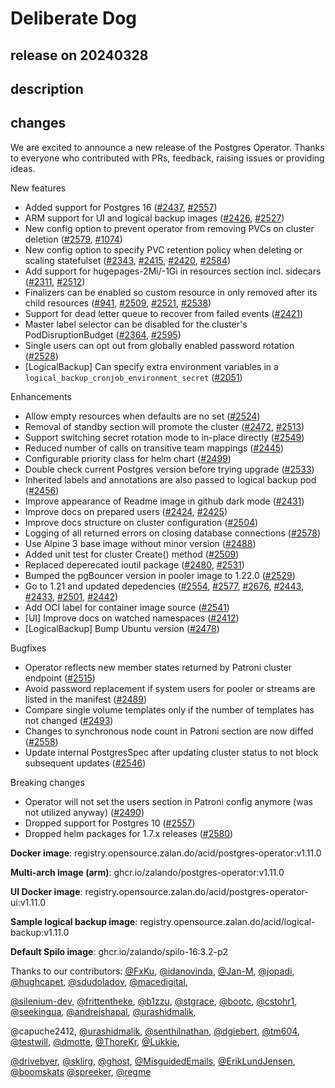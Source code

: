 # Deliberate Dog

## release on 20240328

## description

## changes

We are excited to announce a new release of the Postgres Operator. Thanks to everyone who contributed with PRs, feedback, raising issues or providing ideas.

New features

* Added support for Postgres 16 (<a class="issue-link js-issue-link" data-error-text="Failed to load title" data-id="1931991718" data-permission-text="Title is private" data-url="https://github.com/zalando/postgres-operator/issues/2437" data-hovercard-type="pull_request" data-hovercard-url="/zalando/postgres-operator/pull/2437/hovercard" href="https://github.com/zalando/postgres-operator/pull/2437">#2437</a>, <a class="issue-link js-issue-link" data-error-text="Failed to load title" data-id="2160962077" data-permission-text="Title is private" data-url="https://github.com/zalando/postgres-operator/issues/2557" data-hovercard-type="pull_request" data-hovercard-url="/zalando/postgres-operator/pull/2557/hovercard" href="https://github.com/zalando/postgres-operator/pull/2557">#2557</a>)
* ARM support for UI and logical backup images (<a class="issue-link js-issue-link" data-error-text="Failed to load title" data-id="1904133395" data-permission-text="Title is private" data-url="https://github.com/zalando/postgres-operator/issues/2426" data-hovercard-type="pull_request" data-hovercard-url="/zalando/postgres-operator/pull/2426/hovercard" href="https://github.com/zalando/postgres-operator/pull/2426">#2426</a>, <a class="issue-link js-issue-link" data-error-text="Failed to load title" data-id="2110359249" data-permission-text="Title is private" data-url="https://github.com/zalando/postgres-operator/issues/2527" data-hovercard-type="pull_request" data-hovercard-url="/zalando/postgres-operator/pull/2527/hovercard" href="https://github.com/zalando/postgres-operator/pull/2527">#2527</a>)
* New config option to prevent operator from removing PVCs on cluster deletion (<a class="issue-link js-issue-link" data-error-text="Failed to load title" data-id="2186020020" data-permission-text="Title is private" data-url="https://github.com/zalando/postgres-operator/issues/2579" data-hovercard-type="pull_request" data-hovercard-url="/zalando/postgres-operator/pull/2579/hovercard" href="https://github.com/zalando/postgres-operator/pull/2579">#2579</a>, <a class="issue-link js-issue-link" data-error-text="Failed to load title" data-id="665024730" data-permission-text="Title is private" data-url="https://github.com/zalando/postgres-operator/issues/1074" data-hovercard-type="pull_request" data-hovercard-url="/zalando/postgres-operator/pull/1074/hovercard" href="https://github.com/zalando/postgres-operator/pull/1074">#1074</a>)
* New config option to specify PVC retention policy when deleting or scaling statefulset (<a class="issue-link js-issue-link" data-error-text="Failed to load title" data-id="1737755394" data-permission-text="Title is private" data-url="https://github.com/zalando/postgres-operator/issues/2343" data-hovercard-type="pull_request" data-hovercard-url="/zalando/postgres-operator/pull/2343/hovercard" href="https://github.com/zalando/postgres-operator/pull/2343">#2343</a>, <a class="issue-link js-issue-link" data-error-text="Failed to load title" data-id="1892123757" data-permission-text="Title is private" data-url="https://github.com/zalando/postgres-operator/issues/2415" data-hovercard-type="pull_request" data-hovercard-url="/zalando/postgres-operator/pull/2415/hovercard" href="https://github.com/zalando/postgres-operator/pull/2415">#2415</a>, <a class="issue-link js-issue-link" data-error-text="Failed to load title" data-id="1898309842" data-permission-text="Title is private" data-url="https://github.com/zalando/postgres-operator/issues/2420" data-hovercard-type="pull_request" data-hovercard-url="/zalando/postgres-operator/pull/2420/hovercard" href="https://github.com/zalando/postgres-operator/pull/2420">#2420</a>, <a class="issue-link js-issue-link" data-error-text="Failed to load title" data-id="2189611572" data-permission-text="Title is private" data-url="https://github.com/zalando/postgres-operator/issues/2584" data-hovercard-type="pull_request" data-hovercard-url="/zalando/postgres-operator/pull/2584/hovercard" href="https://github.com/zalando/postgres-operator/pull/2584">#2584</a>)
* Add support for hugepages-2Mi/-1Gi in resources section incl. sidecars (<a class="issue-link js-issue-link" data-error-text="Failed to load title" data-id="1695835662" data-permission-text="Title is private" data-url="https://github.com/zalando/postgres-operator/issues/2311" data-hovercard-type="pull_request" data-hovercard-url="/zalando/postgres-operator/pull/2311/hovercard" href="https://github.com/zalando/postgres-operator/pull/2311">#2311</a>, <a class="issue-link js-issue-link" data-error-text="Failed to load title" data-id="2077212597" data-permission-text="Title is private" data-url="https://github.com/zalando/postgres-operator/issues/2512" data-hovercard-type="pull_request" data-hovercard-url="/zalando/postgres-operator/pull/2512/hovercard" href="https://github.com/zalando/postgres-operator/pull/2512">#2512</a>)
* Finalizers can be enabled so custom resource in only removed after its child resources (<a class="issue-link js-issue-link" data-error-text="Failed to load title" data-id="608081273" data-permission-text="Title is private" data-url="https://github.com/zalando/postgres-operator/issues/941" data-hovercard-type="pull_request" data-hovercard-url="/zalando/postgres-operator/pull/941/hovercard" href="https://github.com/zalando/postgres-operator/pull/941">#941</a>, <a class="issue-link js-issue-link" data-error-text="Failed to load title" data-id="2072833043" data-permission-text="Title is private" data-url="https://github.com/zalando/postgres-operator/issues/2509" data-hovercard-type="pull_request" data-hovercard-url="/zalando/postgres-operator/pull/2509/hovercard" href="https://github.com/zalando/postgres-operator/pull/2509">#2509</a>, <a class="issue-link js-issue-link" data-error-text="Failed to load title" data-id="2098632199" data-permission-text="Title is private" data-url="https://github.com/zalando/postgres-operator/issues/2521" data-hovercard-type="pull_request" data-hovercard-url="/zalando/postgres-operator/pull/2521/hovercard" href="https://github.com/zalando/postgres-operator/pull/2521">#2521</a>, <a class="issue-link js-issue-link" data-error-text="Failed to load title" data-id="2136575872" data-permission-text="Title is private" data-url="https://github.com/zalando/postgres-operator/issues/2538" data-hovercard-type="pull_request" data-hovercard-url="/zalando/postgres-operator/pull/2538/hovercard" href="https://github.com/zalando/postgres-operator/pull/2538">#2538</a>)
* Support for dead letter queue to recover from failed events (<a class="issue-link js-issue-link" data-error-text="Failed to load title" data-id="1898465356" data-permission-text="Title is private" data-url="https://github.com/zalando/postgres-operator/issues/2421" data-hovercard-type="pull_request" data-hovercard-url="/zalando/postgres-operator/pull/2421/hovercard" href="https://github.com/zalando/postgres-operator/pull/2421">#2421</a>)
* Master label selector can be disabled for the cluster's PodDisruptionBudget (<a class="issue-link js-issue-link" data-error-text="Failed to load title" data-id="1774487465" data-permission-text="Title is private" data-url="https://github.com/zalando/postgres-operator/issues/2364" data-hovercard-type="pull_request" data-hovercard-url="/zalando/postgres-operator/pull/2364/hovercard" href="https://github.com/zalando/postgres-operator/pull/2364">#2364</a>, <a class="issue-link js-issue-link" data-error-text="Failed to load title" data-id="2211074931" data-permission-text="Title is private" data-url="https://github.com/zalando/postgres-operator/issues/2595" data-hovercard-type="pull_request" data-hovercard-url="/zalando/postgres-operator/pull/2595/hovercard" href="https://github.com/zalando/postgres-operator/pull/2595">#2595</a>)
* Single users can opt out from globally enabled password rotation (<a class="issue-link js-issue-link" data-error-text="Failed to load title" data-id="2110392932" data-permission-text="Title is private" data-url="https://github.com/zalando/postgres-operator/issues/2528" data-hovercard-type="pull_request" data-hovercard-url="/zalando/postgres-operator/pull/2528/hovercard" href="https://github.com/zalando/postgres-operator/pull/2528">#2528</a>)
* [LogicalBackup] Can specify extra environment variables in a <code>logical_backup_cronjob_environment_secret</code> (<a class="issue-link js-issue-link" data-error-text="Failed to load title" data-id="1378148463" data-permission-text="Title is private" data-url="https://github.com/zalando/postgres-operator/issues/2051" data-hovercard-type="pull_request" data-hovercard-url="/zalando/postgres-operator/pull/2051/hovercard" href="https://github.com/zalando/postgres-operator/pull/2051">#2051</a>)

Enhancements

* Allow empty resources when defaults are no set (<a class="issue-link js-issue-link" data-error-text="Failed to load title" data-id="2105974015" data-permission-text="Title is private" data-url="https://github.com/zalando/postgres-operator/issues/2524" data-hovercard-type="pull_request" data-hovercard-url="/zalando/postgres-operator/pull/2524/hovercard" href="https://github.com/zalando/postgres-operator/pull/2524">#2524</a>)
* Removal of standby section will promote the cluster (<a class="issue-link js-issue-link" data-error-text="Failed to load title" data-id="1999901966" data-permission-text="Title is private" data-url="https://github.com/zalando/postgres-operator/issues/2472" data-hovercard-type="pull_request" data-hovercard-url="/zalando/postgres-operator/pull/2472/hovercard" href="https://github.com/zalando/postgres-operator/pull/2472">#2472</a>, <a class="issue-link js-issue-link" data-error-text="Failed to load title" data-id="2078430440" data-permission-text="Title is private" data-url="https://github.com/zalando/postgres-operator/issues/2513" data-hovercard-type="pull_request" data-hovercard-url="/zalando/postgres-operator/pull/2513/hovercard" href="https://github.com/zalando/postgres-operator/pull/2513">#2513</a>)
* Support switching secret rotation mode to in-place directly (<a class="issue-link js-issue-link" data-error-text="Failed to load title" data-id="2146485192" data-permission-text="Title is private" data-url="https://github.com/zalando/postgres-operator/issues/2549" data-hovercard-type="pull_request" data-hovercard-url="/zalando/postgres-operator/pull/2549/hovercard" href="https://github.com/zalando/postgres-operator/pull/2549">#2549</a>)
* Reduced number of calls on transitive team mappings (<a class="issue-link js-issue-link" data-error-text="Failed to load title" data-id="1940361507" data-permission-text="Title is private" data-url="https://github.com/zalando/postgres-operator/issues/2445" data-hovercard-type="pull_request" data-hovercard-url="/zalando/postgres-operator/pull/2445/hovercard" href="https://github.com/zalando/postgres-operator/pull/2445">#2445</a>)
* Configurable priority class for helm chart (<a class="issue-link js-issue-link" data-error-text="Failed to load title" data-id="2046664494" data-permission-text="Title is private" data-url="https://github.com/zalando/postgres-operator/issues/2499" data-hovercard-type="pull_request" data-hovercard-url="/zalando/postgres-operator/pull/2499/hovercard" href="https://github.com/zalando/postgres-operator/pull/2499">#2499</a>)
* Double check current Postgres version before trying upgrade (<a class="issue-link js-issue-link" data-error-text="Failed to load title" data-id="2122865639" data-permission-text="Title is private" data-url="https://github.com/zalando/postgres-operator/issues/2533" data-hovercard-type="pull_request" data-hovercard-url="/zalando/postgres-operator/pull/2533/hovercard" href="https://github.com/zalando/postgres-operator/pull/2533">#2533</a>)
* Inherited labels and annotations are also passed to logical backup pod (<a class="issue-link js-issue-link" data-error-text="Failed to load title" data-id="1955689675" data-permission-text="Title is private" data-url="https://github.com/zalando/postgres-operator/issues/2456" data-hovercard-type="pull_request" data-hovercard-url="/zalando/postgres-operator/pull/2456/hovercard" href="https://github.com/zalando/postgres-operator/pull/2456">#2456</a>)
* Improve appearance of Readme image in github dark mode (<a class="issue-link js-issue-link" data-error-text="Failed to load title" data-id="1909871491" data-permission-text="Title is private" data-url="https://github.com/zalando/postgres-operator/issues/2431" data-hovercard-type="pull_request" data-hovercard-url="/zalando/postgres-operator/pull/2431/hovercard" href="https://github.com/zalando/postgres-operator/pull/2431">#2431</a>)
* Improve docs on prepared users (<a class="issue-link js-issue-link" data-error-text="Failed to load title" data-id="1902826728" data-permission-text="Title is private" data-url="https://github.com/zalando/postgres-operator/issues/2424" data-hovercard-type="pull_request" data-hovercard-url="/zalando/postgres-operator/pull/2424/hovercard" href="https://github.com/zalando/postgres-operator/pull/2424">#2424</a>, <a class="issue-link js-issue-link" data-error-text="Failed to load title" data-id="1903250036" data-permission-text="Title is private" data-url="https://github.com/zalando/postgres-operator/issues/2425" data-hovercard-type="pull_request" data-hovercard-url="/zalando/postgres-operator/pull/2425/hovercard" href="https://github.com/zalando/postgres-operator/pull/2425">#2425</a>)
* Improve docs structure on cluster configuration (<a class="issue-link js-issue-link" data-error-text="Failed to load title" data-id="2061622875" data-permission-text="Title is private" data-url="https://github.com/zalando/postgres-operator/issues/2504" data-hovercard-type="pull_request" data-hovercard-url="/zalando/postgres-operator/pull/2504/hovercard" href="https://github.com/zalando/postgres-operator/pull/2504">#2504</a>)
* Logging of all returned errors on closing database connections (<a class="issue-link js-issue-link" data-error-text="Failed to load title" data-id="2185582214" data-permission-text="Title is private" data-url="https://github.com/zalando/postgres-operator/issues/2578" data-hovercard-type="pull_request" data-hovercard-url="/zalando/postgres-operator/pull/2578/hovercard" href="https://github.com/zalando/postgres-operator/pull/2578">#2578</a>)
* Use Alpine 3 base image without minor version (<a class="issue-link js-issue-link" data-error-text="Failed to load title" data-id="2016124967" data-permission-text="Title is private" data-url="https://github.com/zalando/postgres-operator/issues/2488" data-hovercard-type="pull_request" data-hovercard-url="/zalando/postgres-operator/pull/2488/hovercard" href="https://github.com/zalando/postgres-operator/pull/2488">#2488</a>)
* Added unit test for cluster Create() method (<a class="issue-link js-issue-link" data-error-text="Failed to load title" data-id="2072833043" data-permission-text="Title is private" data-url="https://github.com/zalando/postgres-operator/issues/2509" data-hovercard-type="pull_request" data-hovercard-url="/zalando/postgres-operator/pull/2509/hovercard" href="https://github.com/zalando/postgres-operator/pull/2509">#2509</a>)
* Replaced deperecated ioutil package (<a class="issue-link js-issue-link" data-error-text="Failed to load title" data-id="2007609774" data-permission-text="Title is private" data-url="https://github.com/zalando/postgres-operator/issues/2480" data-hovercard-type="pull_request" data-hovercard-url="/zalando/postgres-operator/pull/2480/hovercard" href="https://github.com/zalando/postgres-operator/pull/2480">#2480</a>, <a class="issue-link js-issue-link" data-error-text="Failed to load title" data-id="2118174741" data-permission-text="Title is private" data-url="https://github.com/zalando/postgres-operator/issues/2531" data-hovercard-type="pull_request" data-hovercard-url="/zalando/postgres-operator/pull/2531/hovercard" href="https://github.com/zalando/postgres-operator/pull/2531">#2531</a>)
* Bumped the pgBouncer version in pooler image to 1.22.0 (<a class="issue-link js-issue-link" data-error-text="Failed to load title" data-id="2114542072" data-permission-text="Title is private" data-url="https://github.com/zalando/postgres-operator/issues/2529" data-hovercard-type="pull_request" data-hovercard-url="/zalando/postgres-operator/pull/2529/hovercard" href="https://github.com/zalando/postgres-operator/pull/2529">#2529</a>)
* Go to 1.21 and updated depedencies (<a class="issue-link js-issue-link" data-error-text="Failed to load title" data-id="2150874506" data-permission-text="Title is private" data-url="https://github.com/zalando/postgres-operator/issues/2554" data-hovercard-type="pull_request" data-hovercard-url="/zalando/postgres-operator/pull/2554/hovercard" href="https://github.com/zalando/postgres-operator/pull/2554">#2554</a>, <a class="issue-link js-issue-link" data-error-text="Failed to load title" data-id="2185078111" data-permission-text="Title is private" data-url="https://github.com/zalando/postgres-operator/issues/2577" data-hovercard-type="pull_request" data-hovercard-url="/zalando/postgres-operator/pull/2577/hovercard" href="https://github.com/zalando/postgres-operator/pull/2577">#2577</a>, <a class="issue-link js-issue-link" data-error-text="Failed to load title" data-id="2378357756" data-permission-text="Title is private" data-url="https://github.com/zalando/postgres-operator/issues/2676" data-hovercard-type="issue" data-hovercard-url="/zalando/postgres-operator/issues/2676/hovercard" href="https://github.com/zalando/postgres-operator/issues/2676">#2676</a>, <a class="issue-link js-issue-link" data-error-text="Failed to load title" data-id="1938932936" data-permission-text="Title is private" data-url="https://github.com/zalando/postgres-operator/issues/2443" data-hovercard-type="pull_request" data-hovercard-url="/zalando/postgres-operator/pull/2443/hovercard" href="https://github.com/zalando/postgres-operator/pull/2443">#2443</a>, <a class="issue-link js-issue-link" data-error-text="Failed to load title" data-id="1912133111" data-permission-text="Title is private" data-url="https://github.com/zalando/postgres-operator/issues/2433" data-hovercard-type="pull_request" data-hovercard-url="/zalando/postgres-operator/pull/2433/hovercard" href="https://github.com/zalando/postgres-operator/pull/2433">#2433</a>, <a class="issue-link js-issue-link" data-error-text="Failed to load title" data-id="2047652275" data-permission-text="Title is private" data-url="https://github.com/zalando/postgres-operator/issues/2501" data-hovercard-type="pull_request" data-hovercard-url="/zalando/postgres-operator/pull/2501/hovercard" href="https://github.com/zalando/postgres-operator/pull/2501">#2501</a>, <a class="issue-link js-issue-link" data-error-text="Failed to load title" data-id="1938928116" data-permission-text="Title is private" data-url="https://github.com/zalando/postgres-operator/issues/2442" data-hovercard-type="pull_request" data-hovercard-url="/zalando/postgres-operator/pull/2442/hovercard" href="https://github.com/zalando/postgres-operator/pull/2442">#2442</a>)
* Add OCI label for container image source (<a class="issue-link js-issue-link" data-error-text="Failed to load title" data-id="2136797457" data-permission-text="Title is private" data-url="https://github.com/zalando/postgres-operator/issues/2541" data-hovercard-type="pull_request" data-hovercard-url="/zalando/postgres-operator/pull/2541/hovercard" href="https://github.com/zalando/postgres-operator/pull/2541">#2541</a>)
* [UI] Improve docs on watched namespaces (<a class="issue-link js-issue-link" data-error-text="Failed to load title" data-id="1889308459" data-permission-text="Title is private" data-url="https://github.com/zalando/postgres-operator/issues/2412" data-hovercard-type="pull_request" data-hovercard-url="/zalando/postgres-operator/pull/2412/hovercard" href="https://github.com/zalando/postgres-operator/pull/2412">#2412</a>)
* [LogicalBackup] Bump Ubuntu version (<a class="issue-link js-issue-link" data-error-text="Failed to load title" data-id="2004389001" data-permission-text="Title is private" data-url="https://github.com/zalando/postgres-operator/issues/2478" data-hovercard-type="pull_request" data-hovercard-url="/zalando/postgres-operator/pull/2478/hovercard" href="https://github.com/zalando/postgres-operator/pull/2478">#2478</a>)

Bugfixes

* Operator reflects new member states returned by Patroni cluster endpoint (<a class="issue-link js-issue-link" data-error-text="Failed to load title" data-id="2080670564" data-permission-text="Title is private" data-url="https://github.com/zalando/postgres-operator/issues/2515" data-hovercard-type="pull_request" data-hovercard-url="/zalando/postgres-operator/pull/2515/hovercard" href="https://github.com/zalando/postgres-operator/pull/2515">#2515</a>)
* Avoid password replacement if system users for pooler or streams are listed in the manifest (<a class="issue-link js-issue-link" data-error-text="Failed to load title" data-id="2016760667" data-permission-text="Title is private" data-url="https://github.com/zalando/postgres-operator/issues/2489" data-hovercard-type="pull_request" data-hovercard-url="/zalando/postgres-operator/pull/2489/hovercard" href="https://github.com/zalando/postgres-operator/pull/2489">#2489</a>)
* Compare single volume templates only if the number of templates has not changed (<a class="issue-link js-issue-link" data-error-text="Failed to load title" data-id="2025194866" data-permission-text="Title is private" data-url="https://github.com/zalando/postgres-operator/issues/2493" data-hovercard-type="pull_request" data-hovercard-url="/zalando/postgres-operator/pull/2493/hovercard" href="https://github.com/zalando/postgres-operator/pull/2493">#2493</a>)
* Changes to synchronous node count in Patroni section are now diffed (<a class="issue-link js-issue-link" data-error-text="Failed to load title" data-id="2161096599" data-permission-text="Title is private" data-url="https://github.com/zalando/postgres-operator/issues/2558" data-hovercard-type="pull_request" data-hovercard-url="/zalando/postgres-operator/pull/2558/hovercard" href="https://github.com/zalando/postgres-operator/pull/2558">#2558</a>)
* Update internal PostgresSpec after updating cluster status to not block subsequent updates (<a class="issue-link js-issue-link" data-error-text="Failed to load title" data-id="2142714633" data-permission-text="Title is private" data-url="https://github.com/zalando/postgres-operator/issues/2546" data-hovercard-type="pull_request" data-hovercard-url="/zalando/postgres-operator/pull/2546/hovercard" href="https://github.com/zalando/postgres-operator/pull/2546">#2546</a>)

Breaking changes

* Operator will not set the users section in Patroni config anymore (was not utilized anyway) (<a class="issue-link js-issue-link" data-error-text="Failed to load title" data-id="2018875182" data-permission-text="Title is private" data-url="https://github.com/zalando/postgres-operator/issues/2490" data-hovercard-type="pull_request" data-hovercard-url="/zalando/postgres-operator/pull/2490/hovercard" href="https://github.com/zalando/postgres-operator/pull/2490">#2490</a>)
* Dropped support for Postgres 10 (<a class="issue-link js-issue-link" data-error-text="Failed to load title" data-id="2160962077" data-permission-text="Title is private" data-url="https://github.com/zalando/postgres-operator/issues/2557" data-hovercard-type="pull_request" data-hovercard-url="/zalando/postgres-operator/pull/2557/hovercard" href="https://github.com/zalando/postgres-operator/pull/2557">#2557</a>)
* Dropped helm packages for 1.7.x releases (<a class="issue-link js-issue-link" data-error-text="Failed to load title" data-id="2186769849" data-permission-text="Title is private" data-url="https://github.com/zalando/postgres-operator/issues/2580" data-hovercard-type="pull_request" data-hovercard-url="/zalando/postgres-operator/pull/2580/hovercard" href="https://github.com/zalando/postgres-operator/pull/2580">#2580</a>)

<strong>Docker image</strong>: registry.opensource.zalan.do/acid/postgres-operator:v1.11.0

<strong>Multi-arch image (arm)</strong>: ghcr.io/zalando/postgres-operator:v1.11.0

<strong>UI Docker image</strong>: registry.opensource.zalan.do/acid/postgres-operator-ui:v1.11.0

<strong>Sample logical backup image</strong>: registry.opensource.zalan.do/acid/logical-backup:v1.11.0

<strong>Default Spilo image</strong>: ghcr.io/zalando/spilo-16:3.2-p2

Thanks to our contributors: <a class="user-mention notranslate" data-hovercard-type="user" data-hovercard-url="/users/FxKu/hovercard" data-octo-click="hovercard-link-click" data-octo-dimensions="link_type:self" href="https://github.com/FxKu">@FxKu</a>, <a class="user-mention notranslate" data-hovercard-type="user" data-hovercard-url="/users/idanovinda/hovercard" data-octo-click="hovercard-link-click" data-octo-dimensions="link_type:self" href="https://github.com/idanovinda">@idanovinda</a>, <a class="user-mention notranslate" data-hovercard-type="user" data-hovercard-url="/users/Jan-M/hovercard" data-octo-click="hovercard-link-click" data-octo-dimensions="link_type:self" href="https://github.com/Jan-M">@Jan-M</a>, <a class="user-mention notranslate" data-hovercard-type="user" data-hovercard-url="/users/jopadi/hovercard" data-octo-click="hovercard-link-click" data-octo-dimensions="link_type:self" href="https://github.com/jopadi">@jopadi</a>, <a class="user-mention notranslate" data-hovercard-type="user" data-hovercard-url="/users/hughcapet/hovercard" data-octo-click="hovercard-link-click" data-octo-dimensions="link_type:self" href="https://github.com/hughcapet">@hughcapet</a>, <a class="user-mention notranslate" data-hovercard-type="user" data-hovercard-url="/users/sdudoladov/hovercard" data-octo-click="hovercard-link-click" data-octo-dimensions="link_type:self" href="https://github.com/sdudoladov">@sdudoladov</a>, <a class="user-mention notranslate" data-hovercard-type="user" data-hovercard-url="/users/macedigital/hovercard" data-octo-click="hovercard-link-click" data-octo-dimensions="link_type:self" href="https://github.com/macedigital">@macedigital</a>,

<a class="user-mention notranslate" data-hovercard-type="user" data-hovercard-url="/users/silenium-dev/hovercard" data-octo-click="hovercard-link-click" data-octo-dimensions="link_type:self" href="https://github.com/silenium-dev">@silenium-dev</a>, <a class="user-mention notranslate" data-hovercard-type="user" data-hovercard-url="/users/frittentheke/hovercard" data-octo-click="hovercard-link-click" data-octo-dimensions="link_type:self" href="https://github.com/frittentheke">@frittentheke</a>, <a class="user-mention notranslate" data-hovercard-type="user" data-hovercard-url="/users/b1zzu/hovercard" data-octo-click="hovercard-link-click" data-octo-dimensions="link_type:self" href="https://github.com/b1zzu">@b1zzu</a>, <a class="user-mention notranslate" data-hovercard-type="user" data-hovercard-url="/users/stgrace/hovercard" data-octo-click="hovercard-link-click" data-octo-dimensions="link_type:self" href="https://github.com/stgrace">@stgrace</a>, <a class="user-mention notranslate" data-hovercard-type="user" data-hovercard-url="/users/bootc/hovercard" data-octo-click="hovercard-link-click" data-octo-dimensions="link_type:self" href="https://github.com/bootc">@bootc</a>, <a class="user-mention notranslate" data-hovercard-type="user" data-hovercard-url="/users/cstohr1/hovercard" data-octo-click="hovercard-link-click" data-octo-dimensions="link_type:self" href="https://github.com/cstohr1">@cstohr1</a>, <a class="user-mention notranslate" data-hovercard-type="user" data-hovercard-url="/users/seekingua/hovercard" data-octo-click="hovercard-link-click" data-octo-dimensions="link_type:self" href="https://github.com/seekingua">@seekingua</a>, <a class="user-mention notranslate" data-hovercard-type="user" data-hovercard-url="/users/andrejshapal/hovercard" data-octo-click="hovercard-link-click" data-octo-dimensions="link_type:self" href="https://github.com/andrejshapal">@andrejshapal</a>, <a class="user-mention notranslate" data-hovercard-type="user" data-hovercard-url="/users/urashidmalik/hovercard" data-octo-click="hovercard-link-click" data-octo-dimensions="link_type:self" href="https://github.com/urashidmalik">@urashidmalik</a>,

@capuche2412, <a class="user-mention notranslate" data-hovercard-type="user" data-hovercard-url="/users/urashidmalik/hovercard" data-octo-click="hovercard-link-click" data-octo-dimensions="link_type:self" href="https://github.com/urashidmalik">@urashidmalik</a>, <a class="user-mention notranslate" data-hovercard-type="user" data-hovercard-url="/users/senthilnathan/hovercard" data-octo-click="hovercard-link-click" data-octo-dimensions="link_type:self" href="https://github.com/senthilnathan">@senthilnathan</a>, <a class="user-mention notranslate" data-hovercard-type="user" data-hovercard-url="/users/dgiebert/hovercard" data-octo-click="hovercard-link-click" data-octo-dimensions="link_type:self" href="https://github.com/dgiebert">@dgiebert</a>, <a class="user-mention notranslate" data-hovercard-type="user" data-hovercard-url="/users/tm604/hovercard" data-octo-click="hovercard-link-click" data-octo-dimensions="link_type:self" href="https://github.com/tm604">@tm604</a>, <a class="user-mention notranslate" data-hovercard-type="user" data-hovercard-url="/users/testwill/hovercard" data-octo-click="hovercard-link-click" data-octo-dimensions="link_type:self" href="https://github.com/testwill">@testwill</a>, <a class="user-mention notranslate" data-hovercard-type="user" data-hovercard-url="/users/dmotte/hovercard" data-octo-click="hovercard-link-click" data-octo-dimensions="link_type:self" href="https://github.com/dmotte">@dmotte</a>, <a class="user-mention notranslate" data-hovercard-type="user" data-hovercard-url="/users/ThoreKr/hovercard" data-octo-click="hovercard-link-click" data-octo-dimensions="link_type:self" href="https://github.com/ThoreKr">@ThoreKr</a>, <a class="user-mention notranslate" data-hovercard-type="user" data-hovercard-url="/users/Lukkie/hovercard" data-octo-click="hovercard-link-click" data-octo-dimensions="link_type:self" href="https://github.com/Lukkie">@Lukkie</a>,

<a class="user-mention notranslate" data-hovercard-type="user" data-hovercard-url="/users/drivebyer/hovercard" data-octo-click="hovercard-link-click" data-octo-dimensions="link_type:self" href="https://github.com/drivebyer">@drivebyer</a>, <a class="user-mention notranslate" data-hovercard-type="user" data-hovercard-url="/users/sklirg/hovercard" data-octo-click="hovercard-link-click" data-octo-dimensions="link_type:self" href="https://github.com/sklirg">@sklirg</a>, <a class="user-mention notranslate" data-hovercard-type="user" data-hovercard-url="/users/ghost/hovercard" data-octo-click="hovercard-link-click" data-octo-dimensions="link_type:self" href="https://github.com/ghost">@ghost</a>, <a class="user-mention notranslate" data-hovercard-type="user" data-hovercard-url="/users/MisguidedEmails/hovercard" data-octo-click="hovercard-link-click" data-octo-dimensions="link_type:self" href="https://github.com/MisguidedEmails">@MisguidedEmails</a>, <a class="user-mention notranslate" data-hovercard-type="user" data-hovercard-url="/users/ErikLundJensen/hovercard" data-octo-click="hovercard-link-click" data-octo-dimensions="link_type:self" href="https://github.com/ErikLundJensen">@ErikLundJensen</a>, <a class="user-mention notranslate" data-hovercard-type="user" data-hovercard-url="/users/boomskats/hovercard" data-octo-click="hovercard-link-click" data-octo-dimensions="link_type:self" href="https://github.com/boomskats">@boomskats</a> <a class="user-mention notranslate" data-hovercard-type="user" data-hovercard-url="/users/spreeker/hovercard" data-octo-click="hovercard-link-click" data-octo-dimensions="link_type:self" href="https://github.com/spreeker">@spreeker</a>, <a class="user-mention notranslate" data-hovercard-type="user" data-hovercard-url="/users/regme/hovercard" data-octo-click="hovercard-link-click" data-octo-dimensions="link_type:self" href="https://github.com/regme">@regme</a>

